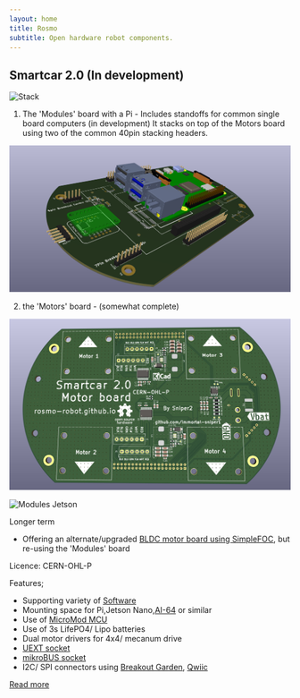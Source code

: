 ```yaml
---
layout: home
title: Rosmo
subtitle: Open hardware robot components.
---
```


## Smartcar 2.0 (In development)

![Stack](https://github.com/rosmo-robot/rosmo-robot.github.io/blob/master/assets/img/modulesstack.png)

1) The 'Modules' board with a Pi - Includes standoffs for common single board computers (in development) It stacks on top of the Motors board using two of the common 40pin stacking headers.

![Optional compute concept](https://raw.githubusercontent.com/rosmo-robot/smartcar_shield/master/extras/images/modules.png)

2) the 'Motors' board - (somewhat complete)

![Dual driver concept](https://raw.githubusercontent.com/rosmo-robot/smartcar_shield/master/extras/images/motors.png)


![Modules Jetson](https://github.com/rosmo-robot/rosmo-robot.github.io/blob/master/assets/img/jetson-stack.png)

Longer term

- Offering an alternate/upgraded [BLDC motor board using SimpleFOC](https://github.com/rosmo-robot/smartcar_shield/blob/master/README.md#bldc-version), but re-using the 'Modules' board

Licence: CERN-OHL-P

 Features;
 
 * Supporting variety of [Software](https://rosmo-robot.github.io/learn-robotics/)
 * Mounting space for Pi,Jetson Nano,[AI-64](https://beagleboard.org/ai-64) or similar
 * Use of [MicroMod MCU](https://www.sparkfun.com/micromod#processor_boards)
 * Use of 3s LifePO4/ Lipo batteries
 * Dual motor drivers for 4x4/ mecanum drive
 * [UEXT socket](https://www.olimex.com/Products/Modules/)
 * [mikroBUS socket](https://www.mikroe.com/mikrobus-shuttle-127mm-2x8-pin-box-header-smd-male)
 * I2C/ SPI connectors using [Breakout Garden](https://shop.pimoroni.com/collections/breakout-garden), [Qwiic](https://soldered.com/categories/easyc-2/)
 

[Read more](https://github.com/rosmo-robot/smartcar_shield#smartcar-10-existing)


